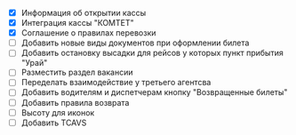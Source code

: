 - [x] Информация об открытии кассы
- [x] Интеграция кассы "КОМТЕТ"
- [x] Соглашение о правилах перевозки
- [ ] Добавить новые виды документов при оформлении билета
- [ ] Добавить остановку высадки для рейсов у которых пункт прибытия "Урай"
- [ ] Разместить раздел вакансии
- [ ] Переделать взаимодействие у третьего агентсва
- [ ] Добавить водителям и диспетчерам кнопку "Возвращенные билеты"
- [ ] Добавить правила возврата
- [ ] Высоту для иконок
- [ ] Добавить TCAVS